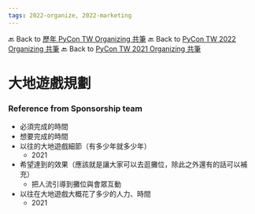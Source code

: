 ```yaml
---
tags: 2022-organize, 2022-marketing
---
```


🔙 Back to [歷年 PyCon TW Organizing 共筆](/ryPr7SFyP/%2FHM5mHCFKQCu7-W5ea8ITcw%3Fview)
🔙 Back to [PyCon TW 2022 Organizing 共筆](/F4qRbwIsQXWH5B6cZ6Pzyw)
🔙 Back to [PyCon TW 2021 Organizing 共筆](/Wb9vQrfJQk-5tPoPR23hwA)


# 大地遊戲規劃


### Reference from Sponsorship team
* 必須完成的時間 
* 想要完成的時間
* 以往的大地遊戲細節（有多少年就多少年）
    * 2021
* 希望達到的效果（應該就是讓大家可以去逛攤位，除此之外還有的話可以補充）
    * 把人流引導到攤位與會眾互動
* 以往在大地遊戲大概花了多少的人力、時間
    * 2021
